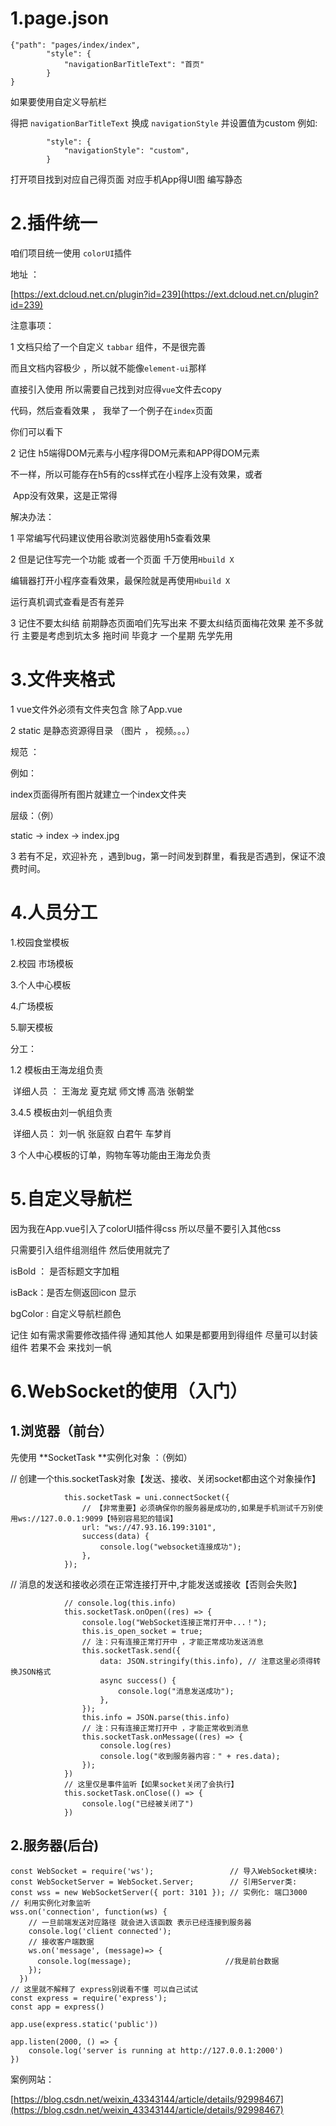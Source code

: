 # 1.page.json

	{"path": "pages/index/index",
			"style": {
				"navigationBarTitleText": "首页"
			}
	}

如果要使用自定义导航栏 

得把 `navigationBarTitleText` 换成 `navigationStyle` 并设置值为custom 
例如:

			"style": {
	        	"navigationStyle": "custom",
			}
打开项目找到对应自己得页面 对应手机App得UI图 编写静态

# 2.插件统一

咱们项目统一使用 `colorUI`插件 

地址 ：

[https://ext.dcloud.net.cn/plugin?id=239](https://ext.dcloud.net.cn/plugin?id=239)

注意事项：

1 文档只给了一个自定义 `tabbar` 组件，不是很完善 

而且文档内容极少 ，所以就不能像`element-ui`那样

直接引入使用 所以需要自己找到对应得`vue`文件去copy

代码，然后查看效果 ， 我举了一个例子在`index`页面

你们可以看下

2 记住 h5端得DOM元素与小程序得DOM元素和APP得DOM元素

   不一样，所以可能存在h5有的css样式在小程序上没有效果，或者        	  

​    App没有效果，这是正常得

解决办法：

1 平常编写代码建议使用谷歌浏览器使用h5查看效果

2  但是记住写完一个功能 或者一个页面 千万使用`Hbuild X`

编辑器打开小程序查看效果，最保险就是再使用`Hbuild X`

运行真机调式查看是否有差异

3 记住不要太纠结 前期静态页面咱们先写出来 不要太纠结页面梅花效果 差不多就行 主要是考虑到坑太多 拖时间 毕竟才 一个星期 先学先用 



# 3.文件夹格式

1 vue文件外必须有文件夹包含 除了App.vue

2 static 是静态资源得目录 （图片 ， 视频。。。）

  规范 ：

  例如：

  index页面得所有图片就建立一个index文件夹

  层级：（例）

   static -> index -> index.jpg

3 若有不足，欢迎补充 ，遇到bug，第一时间发到群里，看我是否遇到，保证不浪费时间。



# 4.人员分工



1.校园食堂模板     

2.校园 市场模板

3.个人中心模板

4.广场模板

5.聊天模板



分工：

1.2 模板由王海龙组负责 

​       详细人员 ： 王海龙 夏克斌 师文博 高浩 张朝堂

3.4.5 模板由刘一帆组负责

​	详细人员： 刘一帆 张庭叙 白君午 车梦肖

3 个人中心模板的订单，购物车等功能由王海龙负责



# 5.自定义导航栏



因为我在App.vue引入了colorUI插件得css 所以尽量不要引入其他css

只需要引入组件组测组件 然后使用就完了

isBold ： 是否标题文字加粗

isBack：是否左侧返回icon 显示

bgColor : 自定义导航栏颜色

记住 如有需求需要修改插件得 通知其他人 如果是都要用到得组件 尽量可以封装组件 若果不会 来找刘一帆

# 6.WebSocket的使用（入门）



## 1.浏览器（前台）

先使用 **SocketTask **实例化对象 ：（例如）

// 创建一个this.socketTask对象【发送、接收、关闭socket都由这个对象操作】

				this.socketTask = uni.connectSocket({
					// 【非常重要】必须确保你的服务器是成功的,如果是手机测试千万别使用ws://127.0.0.1:9099【特别容易犯的错误】
					url: "ws://47.93.16.199:3101",
					success(data) {
						console.log("websocket连接成功");
					},
				});
// 消息的发送和接收必须在正常连接打开中,才能发送或接收【否则会失败】

				// console.log(this.info)
				this.socketTask.onOpen((res) => {
					console.log("WebSocket连接正常打开中...！");
					this.is_open_socket = true;
					// 注：只有连接正常打开中 ，才能正常成功发送消息
					this.socketTask.send({
						data: JSON.stringify(this.info), // 注意这里必须得转换JSON格式
						async success() {
							console.log("消息发送成功");
						},
					});
					this.info = JSON.parse(this.info)
					// 注：只有连接正常打开中 ，才能正常收到消息
					this.socketTask.onMessage((res) => {
						console.log(res)
						console.log("收到服务器内容：" + res.data);
					});
				})
				// 这里仅是事件监听【如果socket关闭了会执行】
				this.socketTask.onClose(() => {
					console.log("已经被关闭了")
				})
## 2.服务器(后台)

	const WebSocket = require('ws');                 // 导入WebSocket模块:
	const WebSocketServer = WebSocket.Server;        // 引用Server类:
	const wss = new WebSocketServer({ port: 3101 }); // 实例化: 端口3000
	// 利用实例化对象监听
	wss.on('connection', function(ws) {
		// 一旦前端发送对应路径 就会进入该函数 表示已经连接到服务器
	    console.log('client connected');
	    // 接收客户端数据
	    ws.on('message', (message)=> {
	      console.log(message); 					//我是前台数据
	    });
	  })
	// 这里就不解释了 express别说看不懂 可以自己试试
	const express = require('express');
	const app = express()
	
	app.use(express.static('public'))
	
	app.listen(2000, () => {
	    console.log('server is running at http://127.0.0.1:2000')
	})
案例网站：

[https://blog.csdn.net/weixin_43343144/article/details/92998467](https://blog.csdn.net/weixin_43343144/article/details/92998467)